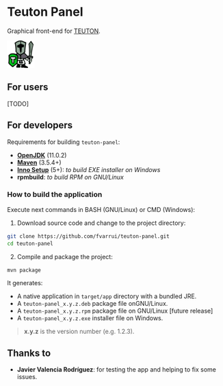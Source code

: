 # Teuton Panel

Graphical front-end for [TEUTON](https://github.com/dvarrui/teuton).

![logo](logo.png)

## For users

[TODO]

## For developers

Requirements for building `teuton-panel`:

* [**OpenJDK**](https://adoptopenjdk.net/) (11.0.2)
* [**Maven**](https://maven.apache.org) (3.5.4+)
* [**Inno Setup**](http://www.jrsoftware.org/isinfo.php) (5+): *to build EXE installer on Windows*
* **rpmbuild**: *to build RPM on GNU/Linux*

### How to build the application 

Execute next commands in BASH (GNU/Linux) or CMD (Windows):

1. Download source code and change to the project directory:

```bash
git clone https://github.com/fvarrui/teuton-panel.git
cd teuton-panel
```

2. Compile and package the project:

```bash
mvn package
```

It generates:

* A native application in `target/app` directory with a bundled JRE.
* A `teuton-panel_x.y.z.deb` package file onGNU/Linux. 
* A `teuton-panel_x.y.z.rpm` package file on GNU/Linux [future release]
* A `teuton-panel_x.y.z.exe` installer file on Windows.

> **x.y.z** is the version number (e.g. 1.2.3).

## Thanks to

* **Javier Valencia Rodríguez**: for testing the app and helping to fix some issues.